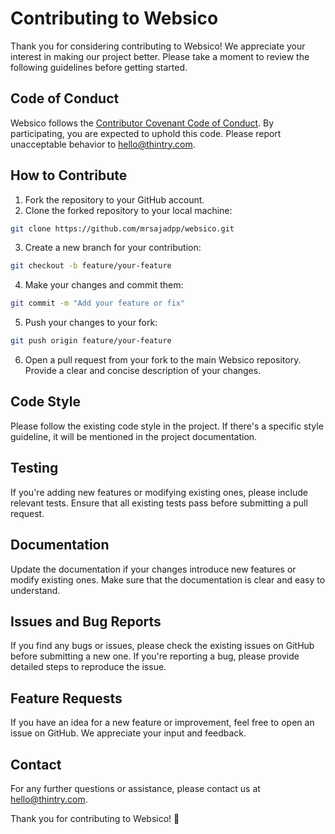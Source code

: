 # Contributing to Websico

Thank you for considering contributing to Websico! We appreciate your interest in making our project better. Please take a moment to review the following guidelines before getting started.

## Code of Conduct

Websico follows the [Contributor Covenant Code of Conduct](CODE_OF_CONDUCT.md). By participating, you are expected to uphold this code. Please report unacceptable behavior to [hello@thintry.com](mailto:hello@thintry.com).

## How to Contribute

1. Fork the repository to your GitHub account.
2. Clone the forked repository to your local machine:

```bash
git clone https://github.com/mrsajadpp/websico.git
```

3. Create a new branch for your contribution:

```bash
git checkout -b feature/your-feature
```

4. Make your changes and commit them:

```bash
git commit -m "Add your feature or fix"
```

5. Push your changes to your fork:

```bash
git push origin feature/your-feature
```

6. Open a pull request from your fork to the main Websico repository. Provide a clear and concise description of your changes.

## Code Style

Please follow the existing code style in the project. If there's a specific style guideline, it will be mentioned in the project documentation.

## Testing

If you're adding new features or modifying existing ones, please include relevant tests. Ensure that all existing tests pass before submitting a pull request.

## Documentation

Update the documentation if your changes introduce new features or modify existing ones. Make sure that the documentation is clear and easy to understand.

## Issues and Bug Reports

If you find any bugs or issues, please check the existing issues on GitHub before submitting a new one. If you're reporting a bug, please provide detailed steps to reproduce the issue.

## Feature Requests

If you have an idea for a new feature or improvement, feel free to open an issue on GitHub. We appreciate your input and feedback.

## Contact

For any further questions or assistance, please contact us at [hello@thintry.com](mailto:hello@thintry.com).

Thank you for contributing to Websico! 🚀